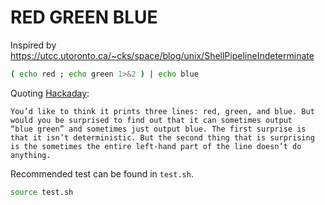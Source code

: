# RED GREEN BLUE

Inspired by https://utcc.utoronto.ca/~cks/space/blog/unix/ShellPipelineIndeterminate

```bash
( echo red ; echo green 1>&2 ) | echo blue
```

Quoting [Hackaday](https://hackaday.com/2019/03/10/bash-pipeline-puzzle-green-blue-or-blue-green/):

    You’d like to think it prints three lines: red, green, and blue. But
    would you be surprised to find out that it can sometimes output
    “blue green” and sometimes just output blue. The first surprise is
    that it isn’t deterministic. But the second thing that is surprising
    is the sometimes the entire left-hand part of the line doesn’t do
    anything.

Recommended test can be found in `test.sh`.
```bash
source test.sh
```

<!-- vim: set ts=4 sw=4 tw=72 et : -->
